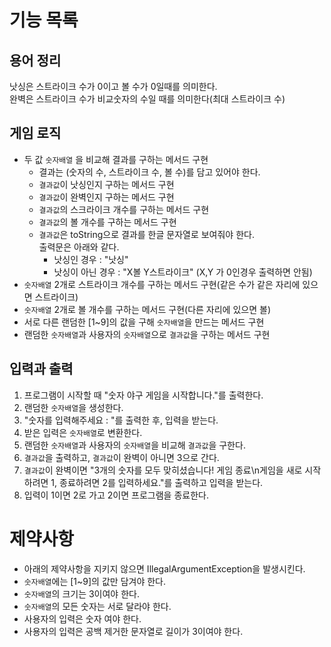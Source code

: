 # 기능 목록

## 용어 정리

낫싱은 스트라이크 수가 0이고 볼 수가 0일때를 의미한다.  
완벽은 스트라이크 수가 비교숫자의 수일 때를 의미한다(최대 스트라이크 수) 

## 게임 로직

- 두 값 `숫자배열` 을 비교해 결과를 구하는 메서드 구현
  - 결과는 (숫자의 수, 스트라이크 수, 볼 수)를 담고 있어야 한다.
  - `결과값`이 낫싱인지 구하는 메서드 구현
  - `결과값`이 완벽인지 구하는 메서드 구현
  - `결과값`의 스크라이크 개수를 구하는 메서드 구현
  - `결과값`의 볼 개수를 구하는 메서드 구현
  - `결과값`은 toString으로 결과를 한글 문자열로 보여줘야 한다.  
    출력문은 아래와 같다.
    - 낫싱인 경우 : "낫싱"
    - 낫싱이 아닌 경우 : "X볼 Y스트라이크" (X,Y 가 0인경우 출력하면 안됨)
- `숫자배열` 2개로 스트라이크 개수를 구하는 메서드 구현(같은 수가 같은 자리에 있으면 스트라이크)
- `숫자배열` 2개로 볼 개수를 구하는 메서드 구현(다른 자리에 있으면 볼)
- 서로 다른 랜덤한 [1~9]의 값을 구해 `숫자배열`을 만드는 메서드 구현
- 랜덤한 `숫자배열`과 사용자의 `숫자배열`으로 `결과값`을 구하는 메서드 구현

## 입력과 출력

1. 프로그램이 시작할 때 "숫자 야구 게임을 시작합니다."를 출력한다.
2. 랜덤한 `숫자배열`을 생성한다.
3. "숫자를 입력해주세요 : "를 출력한 후, 입력을 받는다.
4. 받은 입력은 `숫자배열`로 변환한다.
5. 랜덤한 `숫자배열`과 사용자의 `숫자배열`을 비교해 `결과값`을 구한다.
6. `결과값`을 출력하고, `결과값`이 완벽이 아니면 3으로 간다.
7. `결과값`이 완벽이면 "3개의 숫자를 모두 맞히셨습니다! 게임 종료\n게임을 새로 시작하려면 1, 종료하려면 2를 입력하세요."를 출력하고 입력을 받는다.
8. 입력이 1이면 2로 가고 2이면 프로그램을 종료한다.

# 제약사항

- 아래의 제약사항을 지키지 않으면 IllegalArgumentException을 발생시킨다.
- `숫자배열`에는 [1~9]의 값만 담겨야 한다.
- `숫자배열`의 크기는 3이여야 한다.
- `숫자배열`의 모든 숫자는 서로 달라야 한다.
- 사용자의 입력은 숫자 여야 한다.
- 사용자의 입력은 공백 제거한 문자열로 길이가 3이여야 한다.
